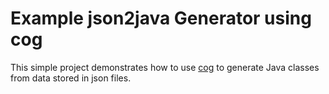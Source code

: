 Example json2java Generator using cog
=====================================

This simple project demonstrates how to use [cog][] to generate Java classes from
data stored in json files.

[cog]: https://github.com/ktonon/cog
